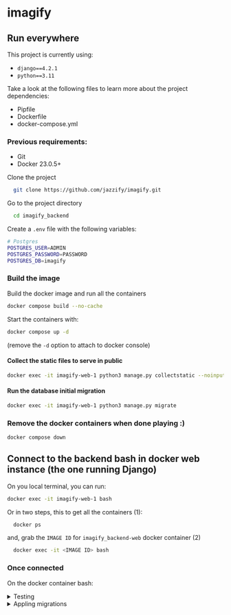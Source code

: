 
# imagify

## Run everywhere

This project is currently using:
- `django==4.2.1`
- `python==3.11`

Take a look at the following files to learn more about the project dependencies:
- Pipfile
- Dockerfile
- docker-compose.yml

### Previous requirements:

-  Git
-  Docker 23.0.5+

Clone the project

```bash
  git clone https://github.com/jazzify/imagify.git
```

Go to the project directory

```bash
  cd imagify_backend
```

Create a `.env` file with the following variables:

```bash
# Postgres
POSTGRES_USER=ADMIN
POSTGRES_PASSWORD=PASSWORD
POSTGRES_DB=imagify
```

### Build the image
Build the docker image and run all the containers
```bash
docker compose build --no-cache
```
Start the containers with:
```bash
docker compose up -d
```
(remove the `-d` option to attach to docker console)

#### Collect the static files to serve in public
```bash
docker exec -it imagify-web-1 python3 manage.py collectstatic --noinput --clear
```
    
#### Run the database initial migration
```bash
docker exec -it imagify-web-1 python3 manage.py migrate
```

### Remove the docker containers when done playing :)
```bash
docker compose down
```

## Connect to the backend bash in docker web instance (the one running Django)
On you local terminal, you can run:
  ```bash
  docker exec -it imagify-web-1 bash
  ```

Or in two steps, this to get all the containers (1):
```bash
  docker ps
```

and, grab the `IMAGE ID` for `imagify_backend-web` docker container (2)

```bash
  docker exec -it <IMAGE ID> bash
```


### Once connected

On the docker container bash:

<details>
  <summary>Testing</summary>
  
  ```bash
    pipenv run pytest
  ```
</details>

<details>
  <summary>Appling migrations</summary>

  Note: Migrations are applied automatically while using the `docker compose up` command via the `docker-entrypoint.sh` file
  
  ```bash
    python manage.py migrate
  ```
</details>

